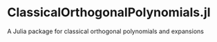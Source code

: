# ClassicalOrthogonalPolynomials.jl
A Julia package for classical orthogonal polynomials and expansions
